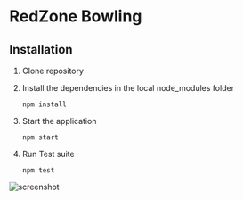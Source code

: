 # RedZone Bowling

## Installation

1. Clone repository

2. Install the dependencies in the local node_modules folder

    ```npm install```

3. Start the application

    ```npm start```

4. Run Test suite
    
    ```npm test```

![screenshot](./src/assets/screenshot.jpg)

